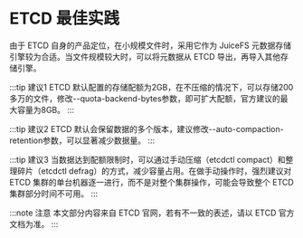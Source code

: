 # ETCD 最佳实践

由于 ETCD 自身的产品定位，在小规模文件时，采用它作为 JuiceFS 元数据存储引擎较为合适。当文件规模较大时，可以将元数据从 ETCD 导出，再导入其他存储引擎。

:::tip 建议1
ETCD 默认配置的存储配额为2GB，在不压缩的情况下，可以存储200多万的文件，修改--quota-backend-bytes参数，即可扩大配额，官方建议的最大容量为8GB。
:::


:::tip 建议2
ETCD 默认会保留数据的多个版本，建议修改--auto-compaction-retention参数，可以显著减少数据量。
:::


:::tip 建议3
当数据达到配额限制时，可以通过手动压缩（etcdctl compact）和整理碎片（etcdctl defrag）的方式，减少容量占用。在做手动操作时，强烈建议对 ETCD 集群的单台机器逐一进行，而不是对整个集群操作，可能会导致整个 ETCD 集群部分时间不可用。
:::


:::note 注意
本文部分内容来自 ETCD 官网，若有不一致的表述，请以 ETCD 官方文档为准。
:::
